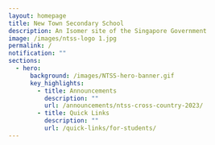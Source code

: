 ```yaml
---
layout: homepage
title: New Town Secondary School
description: An Isomer site of the Singapore Government
image: /images/ntss-logo 1.jpg
permalink: /
notification: ""
sections:
  - hero:
      background: /images/NTSS-hero-banner.gif
      key_highlights:
        - title: Announcements
          description: ""
          url: /announcements/ntss-cross-country-2023/
        - title: Quick Links
          description: ""
          url: /quick-links/for-students/
---
```

